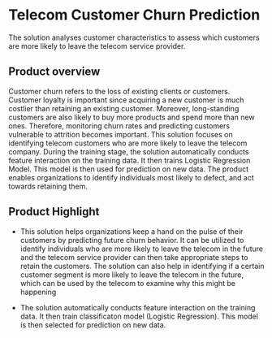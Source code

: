 # Telecom Customer Churn Prediction
The solution analyses customer characteristics to assess which customers are more likely to leave the telecom service provider.


## Product overview

Customer churn refers to the loss of existing clients or customers. Customer loyalty is important since acquiring a new customer is much costlier than retaining an existing customer. Moreover, long-standing customers are also likely to buy more products and spend more than new ones. Therefore, monitoring churn rates and predicting customers vulnerable to attrition becomes important. This solution focuses on identifying telecom customers who are more likely to leave the telecom company. During the training stage, the solution automatically conducts feature interaction on the training data. It then trains Logistic Regression Model. This model is then used for prediction on new data. The product enables organizations to identify individuals most likely to defect, and act towards retaining them.                             

## Product Highlight 

* This solution helps organizations keep a hand on the pulse of their customers by predicting future churn behavior. It can be utilized to identify individuals who are more likely to leave the telecom in the future and the telecom service provider can then take appropriate steps to retain the customers. The solution can also help in identifying if a certain customer segment is more likely to leave the telecom  in the future, which can be used by the telecom to examine why this might be happening

* The solution automatically conducts feature interaction on the training data. It then train classificaton model (Logistic Regression). This model is then selected for prediction on new data. 
